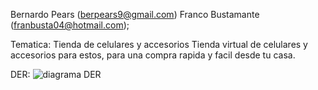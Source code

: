Bernardo Pears (berpears9@gmail.com)
Franco Bustamante (franbusta04@hotmail.com);

Tematica: Tienda de celulares y accesorios
Tienda virtual de celulares y accesorios para estos, para una compra rapida y facil desde tu casa.



DER: ![diagrama DER](https://github.com/ber-pears/tp1web2/assets/142944203/e264803c-02e1-4041-9c22-c2ff2a668e2f)




